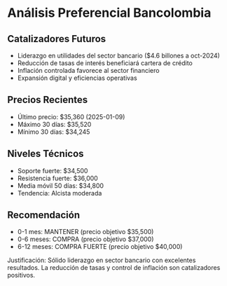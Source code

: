 # Análisis Preferencial Bancolombia

## Catalizadores Futuros
- Liderazgo en utilidades del sector bancario ($4.6 billones a oct-2024)
- Reducción de tasas de interés beneficiará cartera de crédito
- Inflación controlada favorece al sector financiero
- Expansión digital y eficiencias operativas

## Precios Recientes
- Último precio: $35,360 (2025-01-09)
- Máximo 30 días: $35,520
- Mínimo 30 días: $34,245

## Niveles Técnicos
- Soporte fuerte: $34,500
- Resistencia fuerte: $36,000
- Media móvil 50 días: $34,800
- Tendencia: Alcista moderada

## Recomendación
- 0-1 mes: MANTENER (precio objetivo $35,500)
- 0-6 meses: COMPRA (precio objetivo $37,000)
- 6-12 meses: COMPRA FUERTE (precio objetivo $40,000)

Justificación: Sólido liderazgo en sector bancario con excelentes resultados. La reducción de tasas y control de inflación son catalizadores positivos.
